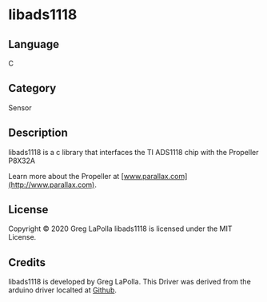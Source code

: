 # libads1118

## Language

C

## Category

Sensor

## Description

libads1118 is a c library that interfaces the TI ADS1118 chip with the Propeller P8X32A

Learn more about the Propeller at [www.parallax.com](http://www.parallax.com).



## License

Copyright © 2020 Greg LaPolla libads1118 is licensed under the MIT License.

## Credits

libads1118 is developed by Greg LaPolla. 
This Driver was derived from the arduino driver localted at [Github](https://github.com/denkitronik/ADS1118). 
 
